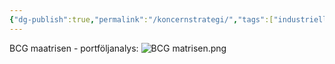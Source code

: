 ```yaml
---
{"dg-publish":true,"permalink":"/koncernstrategi/","tags":["industriellekonomi"]}
---
```


BCG maatrisen - portföljanalys:
![BCG matrisen.png](/img/user/images/BCG%20matrisen.png)

